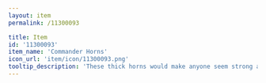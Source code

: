 ```yaml
---
layout: item
permalink: /11300093

title: Item
id: '11300093'
item_name: 'Commander Horns'
icon_url: 'item/icon/11300093.png'
tooltip_description: 'These thick horns would make anyone seem strong and determined.'
---
```

